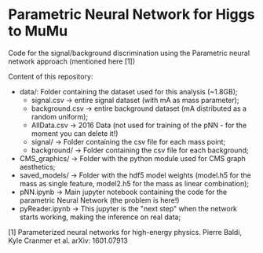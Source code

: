 # Parametric Neural Network for Higgs to MuMu

Code for the signal/background discrimination using the Parametric neural network approach (mentioned here [1])

Content of this repository:

- data/: Folder containing the dataset used for this analysis (~1.8GB);
    * signal.csv -> entire signal dataset (with mA as mass parameter);
	* background.csv -> entire background dataset (mA distributed as a random uniform);
	* AllData.csv -> 2016 Data (not used for training of the pNN - for the moment you can delete it!)
	* signal/ -> Folder containing the csv file for each mass point;
	* background/ -> Folder containing the csv file for each background;
- CMS\_graphics/ -> Folder with the python module used for CMS graph aesthetics;
- saved\_models/ -> Folder with the hdf5 model weights (model.h5 for the mass as single feature, model2.h5 for the mass as linear combination);
- pNN.ipynb -> Main jupyter notebook containing the code for the parametric Neural Network (the problem is here!)
- pyReader.ipynb -> This jupyter is the "next step" when the network starts working, making the inference on real data;

[1] Parameterized neural networks for high-energy physics. Pierre Baldi, Kyle Cranmer et al. arXiv: 1601.07913